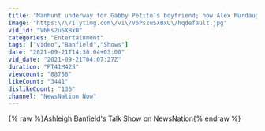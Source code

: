 ```yaml
---
title: "Manhunt underway for Gabby Petito’s boyfriend; how Alex Murdaugh’s allegedly embezzled millions"
image: "https:\/\/i.ytimg.com\/vi\/V6Ps2uSXBxU\/hqdefault.jpg"
vid_id: "V6Ps2uSXBxU"
categories: "Entertainment"
tags: ["video","Banfield","Shows"]
date: "2021-09-21T14:30:04+03:00"
vid_date: "2021-09-21T04:07:27Z"
duration: "PT41M42S"
viewcount: "88758"
likeCount: "3441"
dislikeCount: "136"
channel: "NewsNation Now"
---
```

{% raw %}Ashleigh Banfield's Talk Show on NewsNation{% endraw %}
